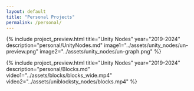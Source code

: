 ```yaml
---
layout: default
title: "Personal Projects"
permalink: /personal/
---
```


{% include project_preview.html
    title="Unity Nodes"
    year="2019-2024"
    description="personal/UnityNodes.md"
    image1="../assets/unity_nodes/un-preview.png"
    image2="../assets/unity_nodes/un-graph.png"
%}

{% include project_preview.html
    title="Unity Nodes"
    year="2019-2024"
    description="personal/Blocks.md"
    video1="../assets/blocks/blocks_wide.mp4"
    video2="../assets/uniblocksty_nodes/blocks.mp4"
%}